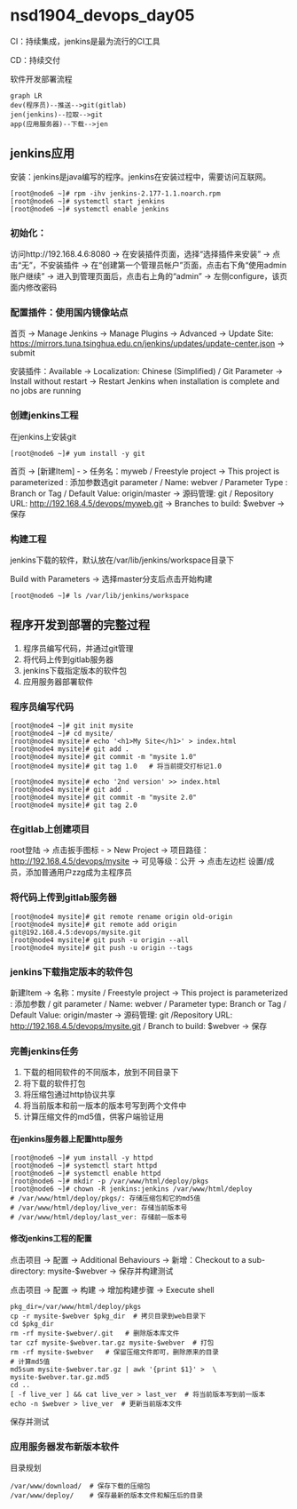 # nsd1904_devops_day05

CI：持续集成，jenkins是最为流行的CI工具

CD：持续交付

软件开发部署流程

```mermaid
graph LR
dev(程序员)--推送-->git(gitlab)
jen(jenkins)--拉取-->git
app(应用服务器)--下载-->jen
```

## jenkins应用

安装：jenkins是java编写的程序。jenkins在安装过程中，需要访问互联网。

```shell
[root@node6 ~]# rpm -ihv jenkins-2.177-1.1.noarch.rpm 
[root@node6 ~]# systemctl start jenkins
[root@node6 ~]# systemctl enable jenkins
```

### 初始化：

访问http://192.168.4.6:8080 -> 在安装插件页面，选择“选择插件来安装” -> 点击“无”，不安装插件 -> 在“创建第一个管理员帐户”页面，点击右下角“使用admin账户继续” -> 进入到管理页面后，点击右上角的“admin” -> 左侧configure，该页面内修改密码

### 配置插件：使用国内镜像站点

首页 -> Manage Jenkins -> Manage Plugins -> Advanced -> Update Site: https://mirrors.tuna.tsinghua.edu.cn/jenkins/updates/update-center.json -> submit 

安装插件：Available -> Localization: Chinese (Simplified) / Git Parameter -> Install without restart -> Restart Jenkins when installation is complete and no jobs are running



### 创建jenkins工程

在jenkins上安装git

```shell
[root@node6 ~]# yum install -y git
```

首页 -> [新建Item] - > 任务名：myweb / Freestyle project -> This project is parameterized : 添加参数选git parameter / Name: webver / Parameter Type : Branch or Tag / Default Value: origin/master -> 源码管理: git / Repository URL: http://192.168.4.5/devops/myweb.git -> Branches to build: $webver -> 保存

### 构建工程

jenkins下载的软件，默认放在/var/lib/jenkins/workspace目录下

Build with Parameters -> 选择master分支后点击开始构建

```shell
[root@node6 ~]# ls /var/lib/jenkins/workspace
```





## 程序开发到部署的完整过程

1. 程序员编写代码，并通过git管理
2. 将代码上传到gitlab服务器
3. jenkins下载指定版本的软件包
4. 应用服务器部署软件

### 程序员编写代码

```shell
[root@node4 ~]# git init mysite
[root@node4 ~]# cd mysite/
[root@node4 mysite]# echo '<h1>My Site</h1>' > index.html
[root@node4 mysite]# git add .
[root@node4 mysite]# git commit -m "mysite 1.0"
[root@node4 mysite]# git tag 1.0   # 将当前提交打标记1.0

[root@node4 mysite]# echo '2nd version' >> index.html 
[root@node4 mysite]# git add .
[root@node4 mysite]# git commit -m "mysite 2.0"
[root@node4 mysite]# git tag 2.0
```

### 在gitlab上创建项目

root登陆 -> 点击扳手图标 - > New Project -> 项目路径：http://192.168.4.5/devops/mysite -> 可见等级：公开 -> 点击左边栏 设置/成员，添加普通用户zzg成为主程序员

### 将代码上传到gitlab服务器

```shell
[root@node4 mysite]# git remote rename origin old-origin
[root@node4 mysite]# git remote add origin git@192.168.4.5:devops/mysite.git
[root@node4 mysite]# git push -u origin --all
[root@node4 mysite]# git push -u origin --tags
```

### jenkins下载指定版本的软件包

新建Item -> 名称：mysite / Freestyle project -> This project is parameterized : 添加参数 / git parameter / Name: webver / Parameter type: Branch or Tag / Default Value: origin/master -> 源码管理: git /Repository URL:  http://192.168.4.5/devops/mysite.git / Branch to build: $webver -> 保存

### 完善jenkins任务

1. 下载的相同软件的不同版本，放到不同目录下
2. 将下载的软件打包
3. 将压缩包通过http协议共享
4. 将当前版本和前一版本的版本号写到两个文件中
5. 计算压缩文件的md5值，供客户端验证用

#### 在jenkins服务器上配置http服务

```shell
[root@node6 ~]# yum install -y httpd
[root@node6 ~]# systemctl start httpd
[root@node6 ~]# systemctl enable httpd
[root@node6 ~]# mkdir -p /var/www/html/deploy/pkgs
[root@node6 ~]# chown -R jenkins:jenkins /var/www/html/deploy
# /var/www/html/deploy/pkgs/: 存储压缩包和它的md5值
# /var/www/html/deploy/live_ver: 存储当前版本号
# /var/www/html/deploy/last_ver: 存储前一版本号
```

#### 修改jenkins工程的配置

点击项目 -> 配置 -> Additional Behaviours -> 新增：Checkout to a sub-directory: mysite-$webver -> 保存并构建测试

点击项目 -> 配置 -> 构建 -> 增加构建步骤 -> Execute shell

```shell
pkg_dir=/var/www/html/deploy/pkgs
cp -r mysite-$webver $pkg_dir  # 拷贝目录到web目录下
cd $pkg_dir
rm -rf mysite-$webver/.git   # 删除版本库文件
tar czf mysite-$webver.tar.gz mysite-$webver  # 打包
rm -rf mysite-$webver   # 保留压缩文件即可，删除原来的目录
# 计算md5值
md5sum mysite-$webver.tar.gz | awk '{print $1}' >  \
mysite-$webver.tar.gz.md5
cd ..
[ -f live_ver ] && cat live_ver > last_ver  # 将当前版本写到前一版本
echo -n $webver > live_ver  # 更新当前版本文件
```

保存并测试



### 应用服务器发布新版本软件

目录规划

```shell
/var/www/download/  # 保存下载的压缩包
/var/www/deploy/    # 保存最新的版本文件和解压后的目录
```













